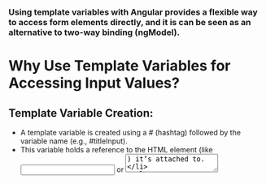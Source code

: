 ### Using template variables with Angular provides a flexible way to access form elements directly, and it is can be seen as an alternative to two-way binding (ngModel).

# Why Use Template Variables for Accessing Input Values?

## Template Variable Creation:
- A template variable is created using a # (hashtag) followed by the variable name (e.g., #titleInput).
- This variable holds a reference to the HTML element (like <input> or <textarea>) it’s attached to.

## Accessing Element Values:
- When you pass the template variable to a method (e.g., onSubmit), Angular gives you access to the underlying DOM object.
- The method can then use this reference to access properties of the input, such as value.

## Direct Access to DOM Properties:
- With template variables, you get access to the full DOM object, which includes properties like value, checked for checkboxes, and other native element attributes.
- For example, if titleInput is an <input>, in your method, you can access the value with titleInput.value.


# Example: Using Template Variable in Angular

**Here’s a simplified version of the code flow:**

**Template:**

```html
<input #titleInput type="text" />
<button (click)="onSubmit(titleInput)">Submit</button>
```
Component:
```typescript
onSubmit(titleElement: HTMLInputElement) {
  const enteredTitle = titleElement.value;
  console.log(enteredTitle);
}
```

**How This Works:**
- Template Variable #titleInput: Stores a reference to the input element.
- Passing to onSubmit: When the button is clicked, the input element is passed to the onSubmit method.
- Accessing value: Inside onSubmit, titleElement is of type HTMLInputElement, which gives direct access to titleElement.value to retrieve the text entered by the user.

**Advantages of Using Template Variables:**

- Less Overhead: Unlike two-way binding (ngModel), template variables don’t track changes on every keystroke, which can be more efficient for certain use cases.
- Direct Access to Element: Allows for precise control over the DOM element, making it suitable for more complex interactions with form elements.
- Simpler Setup: For cases where you only need the value when the user triggers an action (like clicking a button), template variables can be simpler than setting up a model and binding.
  
**When to Use This Approach:**

    Simple Forms: For small forms where you only need the values when an action occurs (like a button click).
    Performance Considerations: When you want to avoid continuous model updates with ngModel as the user types.
    Direct DOM Manipulation: When you need access to other properties of the input, like checking if it’s focused or manipulating classes directly.

**Summary:**
This method of using template variables provides a clean and efficient way to interact with user input in Angular without relying on ngModel. While it’s not necessarily better or worse than two-way binding, it’s an important approach to understand, as it gives you flexibility depending on your specific requirements.
